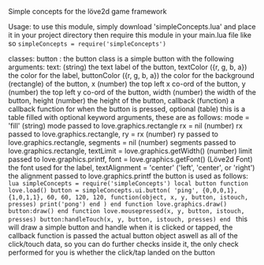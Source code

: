 Simple concepts for the löve2d game framework

Usage:
	to use this module, simply download 'simpleConcepts.lua' and place it in your project directory then require this module in your main.lua file like so
	`simpleConcepts = require('simpleConcepts')`
		
classes:
	button :
		the button class is a simple button with the following arguments:
			text: (string) the text label of the button,
			textColor ({r, g, b, a}) the color for the label,
			buttonColor ({r, g, b, a}) the color for the background (rectangle) of the button,
			x (number) the top left x co-ord of the button,
			y (number) the top left y co-ord of the button,
			width (number) the width of the button,
			height (number) the height of the button,
			callback (function) a callback function for when the button is pressed,
			optional (table) this is a table filled with optional keyword arguments, these are as follows:
				mode = 'fill' (string) mode passed to love.graphics.rectangle
				rx = nil (number) rx passed to love.graphics.rectangle,
				ry = rx (number) ry passed to love.graphics.rectangle,
				segments = nil (number) segments passed to love.graphics.rectangle,
				textLimit = love.graphics.getWidth() (number) limit passed to love.graphics.printf,
				font = love.graphics.getFont() (Löve2d Font) the font used for the label,
				textAlignment = 'center' ('left', 'center', or 'right') the alignment passed to love.graphics.printf
		the button is used as follows: 
		```lua
			simpleConcepts = require('simpleConcepts')
			local button
			function love.load()
				button = simpleConcepts.ui.button(
					'ping',
					{0,0,0,1},
					{1,0,1,1},
					60,
					60,
					120,
					120,
					function(object, x, y, button, istouch, presses)
						print('pong')
					end
				)
			end
			function love.graphics.draw()
				button:draw()
			end
			function love.mousepressed(x, y, button, istouch, presses)
				button:handleTouch(x, y, button, istouch, presses)
			end
		```
		this will draw a simple button and handle when it is clicked or tapped, the callback function is passed the actual button object aswell as all of the click/touch data, so you can do further checks inside it, the only check performed for you is whether the click/tap landed on the button
